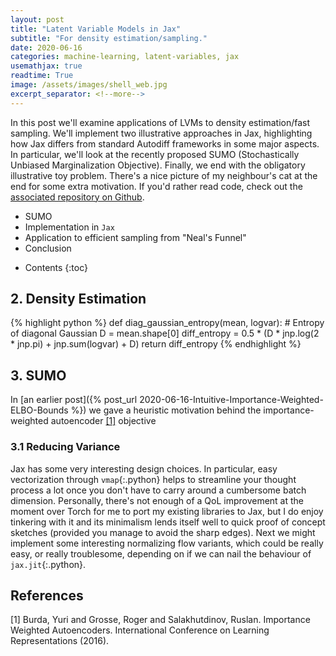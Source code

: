 ```yaml
---
layout: post
title: "Latent Variable Models in Jax"
subtitle: "For density estimation/sampling."
date: 2020-06-16
categories: machine-learning, latent-variables, jax
usemathjax: true
readtime: True
image: /assets/images/shell_web.jpg
excerpt_separator: <!--more-->
---
```


In this post we'll examine applications of LVMs to density estimation/fast sampling. We'll implement two illustrative approaches in Jax, highlighting how Jax differs from standard Autodiff frameworks in some major aspects.<!--more--> In particular, we'll look at the recently proposed SUMO (Stochastically Unbiased Marginalization Objective). Finally, we end with the obligatory illustrative toy problem. There's a nice picture of my neighbour's cat at the end for some extra motivation. If you'd rather read code, check out the [associated repository on Github](https://github.com/justin-tan/density_estimation_jax). 

- SUMO
- Implementation in `Jax`
- Application to efficient sampling from "Neal's Funnel"
- Conclusion

* Contents
{:toc}

## 2. Density Estimation
{% highlight python %}
def diag_gaussian_entropy(mean, logvar):
    # Entropy of diagonal Gaussian
    D = mean.shape[0]
    diff_entropy = 0.5 * (D * jnp.log(2 * jnp.pi) + jnp.sum(logvar) + D)
    return diff_entropy
{% endhighlight %}

## 3. SUMO
In [an earlier post]({% post_url 2020-06-16-Intuitive-Importance-Weighted-ELBO-Bounds %}) we gave a heuristic motivation behind the importance-weighted autoencoder [[1]](#1) objective

### 3.1 Reducing Variance

Jax has some very interesting design choices. In particular, easy vectorization through `vmap`{:.python} helps to streamline your thought process a lot once you don't have to carry around a cumbersome batch dimension. Personally, there's not enough of a QoL improvement at the moment over Torch for me to port my existing libraries to Jax, but I do enjoy tinkering with it and its minimalism lends itself well to quick proof of concept sketches (provided you manage to avoid the sharp edges). Next we might implement some interesting normalizing flow variants, which could be really easy, or really troublesome, depending on if we can nail the behaviour of `jax.jit`{:.python}.

## References

<a id="1">[1]</a> 
Burda, Yuri and Grosse, Roger and Salakhutdinov, Ruslan.
Importance Weighted Autoencoders.
International Conference on Learning Representations (2016).